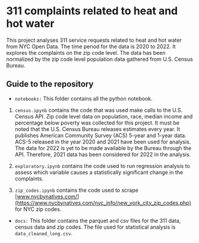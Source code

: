# 311 complaints related to heat and hot water

This project analyses 311 service requests related to heat and hot water from NYC Open Data. The time period for the data is 2020 to 2022. It explores the complaints on the zip code level. The data has been normalized by the zip code level population data gathered from U.S. Census Bureau.

## Guide to the repository ##

* `notebooks:` This folder contains all the python notebook. 

1. `census.ipynb` contains the code that was used make calls to the U.S. Census API.
Zip code level data on population, race, median income and percentage below poverty was collected for this project.
It must be noted that the U.S. Census Bureau releases estimates every year. It publishes American Community Survey (ACS) 5-year and 1-year data. 
ACS-5 released in the year 2020 and 2021 have been used for analysis. The data for 2022 is yet to be made available by the Bureau through the API. 
Therefore, 2021 data has been considered for 2022 in the analysis.

2. `exploratory.ipynb` contains the code used to run regression analysis to assess which variable causes a statistically significant change in the complaints.

3. `zip_codes.ipynb` contains the code used to scrape [www.nycbynatives.com/](https://www.nycbynatives.com/nyc_info/new_york_city_zip_codes.php) for NYC zip codes.

* `docs:` This folder contains the parquet and csv files for the 311 data, census data and zip codes. The file used for statistical analysis is `data_cleaned_long.csv`.
